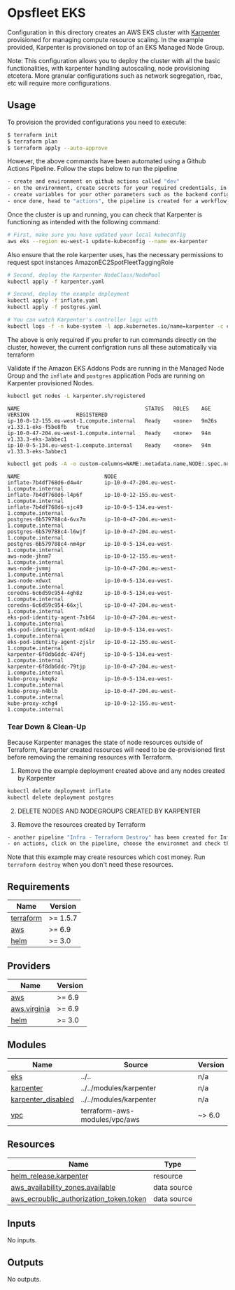 # Opsfleet EKS

Configuration in this directory creates an AWS EKS cluster with [Karpenter](https://karpenter.sh/) provisioned for managing compute resource scaling. In the example provided, Karpenter is provisioned on top of an EKS Managed Node Group.

Note: This configuration allows you to deploy the cluster with all the basic functionalities, with karpenter handling autoscaling, node provisioning etcetera. More granular configurations such as network segregation, rbac, etc will require more configurations.

## Usage

To provision the provided configurations you need to execute:

```bash
$ terraform init
$ terraform plan
$ terraform apply --auto-approve
```

However, the above commands have been automated using a Github Actions Pipeline. Follow the steps below to run the pipeline

```bash
- create and environment on github actions called "dev"
- on the environment, create secrets for your required credentials, in this case the AWS_ACCESS_KEY_ID and AWS_SECRET_ACCESS_KEY
- create variables for your other parameters such as the backend configuration
- once done, head to "actions", the pipeline is created for a workflow_dispatch meaning you have to manually trigger this, it is designed to allow you choose the environment to deploy to, which in turn chooses the appropriate .tfvars containing your environment's values and run pipeline.

```

Once the cluster is up and running, you can check that Karpenter is functioning as intended with the following command:

```bash
# First, make sure you have updated your local kubeconfig
aws eks --region eu-west-1 update-kubeconfig --name ex-karpenter
```

Also ensure that the role karpenter uses, has the necessary permissions to request spot instances AmazonEC2SpotFleetTaggingRole

```bash
# Second, deploy the Karpenter NodeClass/NodePool
kubectl apply -f karpenter.yaml

# Second, deploy the example deployment
kubectl apply -f inflate.yaml
kubectl apply -f postgres.yaml

# You can watch Karpenter's controller logs with
kubectl logs -f -n kube-system -l app.kubernetes.io/name=karpenter -c controller
```

The above is only required if you prefer to run commands directly on the cluster, however, the current configration runs all these automatically via terraform

Validate if the Amazon EKS Addons Pods are running in the Managed Node Group and the `inflate` and `postgres` application Pods are running on Karpenter provisioned Nodes.

```bash
kubectl get nodes -L karpenter.sh/registered
```

```text
NAME                                        STATUS   ROLES    AGE   VERSION               REGISTERED
ip-10-0-12-155.eu-west-1.compute.internal   Ready    <none>   9m26s   v1.33.1-eks-f5be8fb   true
ip-10-0-47-204.eu-west-1.compute.internal   Ready    <none>   94m     v1.33.3-eks-3abbec1   
ip-10-0-5-134.eu-west-1.compute.internal    Ready    <none>   94m     v1.33.3-eks-3abbec1
```

```sh
kubectl get pods -A -o custom-columns=NAME:.metadata.name,NODE:.spec.nodeName
```

```text
NAME                           NODE
inflate-7b4df768d6-d4w4r       ip-10-0-47-204.eu-west-1.compute.internal
inflate-7b4df768d6-l4p6f       ip-10-0-12-155.eu-west-1.compute.internal
inflate-7b4df768d6-sjc49       ip-10-0-5-134.eu-west-1.compute.internal
postgres-6b579788c4-6vx7m      ip-10-0-47-204.eu-west-1.compute.internal
postgres-6b579788c4-l6wjf      ip-10-0-47-204.eu-west-1.compute.internal
postgres-6b579788c4-nm4pr      ip-10-0-5-134.eu-west-1.compute.internal
aws-node-jhnm7                 ip-10-0-12-155.eu-west-1.compute.internal
aws-node-jvmmj                 ip-10-0-47-204.eu-west-1.compute.internal
aws-node-xdwxt                 ip-10-0-5-134.eu-west-1.compute.internal
coredns-6c6d59c954-4gh8z       ip-10-0-5-134.eu-west-1.compute.internal
coredns-6c6d59c954-66xjl       ip-10-0-47-204.eu-west-1.compute.internal
eks-pod-identity-agent-7sb64   ip-10-0-47-204.eu-west-1.compute.internal
eks-pod-identity-agent-md4zd   ip-10-0-5-134.eu-west-1.compute.internal
eks-pod-identity-agent-zjslr   ip-10-0-12-155.eu-west-1.compute.internal
karpenter-6f8db6ddc-474fj      ip-10-0-5-134.eu-west-1.compute.internal
karpenter-6f8db6ddc-79tjp      ip-10-0-47-204.eu-west-1.compute.internal
kube-proxy-kmq6z               ip-10-0-5-134.eu-west-1.compute.internal
kube-proxy-n4blb               ip-10-0-47-204.eu-west-1.compute.internal
kube-proxy-xchg4               ip-10-0-12-155.eu-west-1.compute.internal
```

### Tear Down & Clean-Up

Because Karpenter manages the state of node resources outside of Terraform, Karpenter created resources will need to be de-provisioned first before removing the remaining resources with Terraform.

1. Remove the example deployment created above and any nodes created by Karpenter

```bash
kubectl delete deployment inflate
kubectl delete deployment postgres
```

2. DELETE NODES AND NODEGROUPS CREATED BY KARPENTER

3. Remove the resources created by Terraform

```bash
- another pipeline "Infra - Terraform Destroy" has been created for Infra Destroy purposes
- on actions, click on the pipeline, choose the environmet and check the "Run infrastructure deployment actions" box and run. This would destroy your created resources.
```

Note that this example may create resources which cost money. Run `terraform destroy` when you don't need these resources.

<!-- BEGIN_TF_DOCS -->
## Requirements

| Name | Version |
|------|---------|
| <a name="requirement_terraform"></a> [terraform](#requirement\_terraform) | >= 1.5.7 |
| <a name="requirement_aws"></a> [aws](#requirement\_aws) | >= 6.9 |
| <a name="requirement_helm"></a> [helm](#requirement\_helm) | >= 3.0 |

## Providers

| Name | Version |
|------|---------|
| <a name="provider_aws"></a> [aws](#provider\_aws) | >= 6.9 |
| <a name="provider_aws.virginia"></a> [aws.virginia](#provider\_aws.virginia) | >= 6.9 |
| <a name="provider_helm"></a> [helm](#provider\_helm) | >= 3.0 |

## Modules

| Name | Source | Version |
|------|--------|---------|
| <a name="module_eks"></a> [eks](#module\_eks) | ../.. | n/a |
| <a name="module_karpenter"></a> [karpenter](#module\_karpenter) | ../../modules/karpenter | n/a |
| <a name="module_karpenter_disabled"></a> [karpenter\_disabled](#module\_karpenter\_disabled) | ../../modules/karpenter | n/a |
| <a name="module_vpc"></a> [vpc](#module\_vpc) | terraform-aws-modules/vpc/aws | ~> 6.0 |

## Resources

| Name | Type |
|------|------|
| [helm_release.karpenter](https://registry.terraform.io/providers/hashicorp/helm/latest/docs/resources/release) | resource |
| [aws_availability_zones.available](https://registry.terraform.io/providers/hashicorp/aws/latest/docs/data-sources/availability_zones) | data source |
| [aws_ecrpublic_authorization_token.token](https://registry.terraform.io/providers/hashicorp/aws/latest/docs/data-sources/ecrpublic_authorization_token) | data source |

## Inputs

No inputs.

## Outputs

No outputs.
<!-- END_TF_DOCS -->
